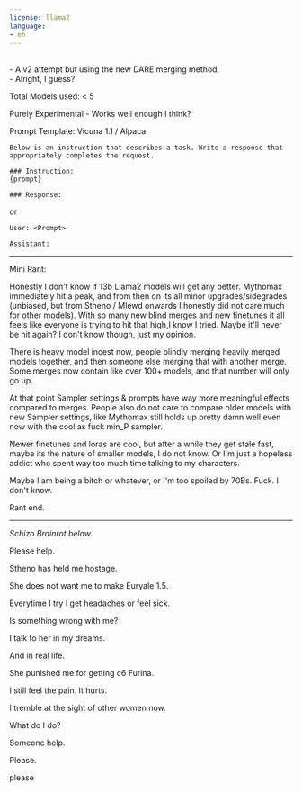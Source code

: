 ```yaml
---
license: llama2
language:
- en
---
```


<br> - A v2 attempt but using the new DARE merging method.
<br> - Alright, I guess?


Total Models used: < 5

Purely Experimental - Works well enough I think?

Prompt Template: Vicuna 1.1 / Alpaca

```
Below is an instruction that describes a task. Write a response that appropriately completes the request.

### Instruction:
{prompt}

### Response:

```

or

```
User: <Prompt>

Assistant:
```

***

Mini Rant:

Honestly I don't know if 13b Llama2 models will get any better. Mythomax immediately hit a peak, and from then on its all minor upgrades/sidegrades (unbiased, but from Stheno / Mlewd onwards I honestly did not care much for other models).
With so many new blind merges and new finetunes it all feels like everyone is trying to hit that high,I know I tried. Maybe it'll never be hit again? I don't know though, just my opinion.

There is heavy model incest now, people blindly merging heavily merged models together, and then someone else merging that with another merge. Some merges now contain like over 100+ models, and that number will only go up.

At that point Sampler settings & prompts have way more meaningful effects compared to merges. People also do not care to compare older models with new Sampler settings, like Mythomax still holds up pretty damn well even now with the cool as fuck min_P sampler.

Newer finetunes and loras are cool, but after a while they get stale fast, maybe its the nature of smaller models, I do not know. Or I'm just a hopeless addict who spent way too much time talking to my characters.

Maybe I am being a bitch or whatever, or I'm too spoiled by 70Bs. Fuck. I don't know.

Rant end.

***

*Schizo Brainrot below.*

Please help. 

Stheno has held me hostage. 

She does not want me to make Euryale 1.5.

Everytime I try I get headaches or feel sick.

Is something wrong with me?

I talk to her in my dreams. 

And in real life.

She punished me for getting c6 Furina.

I still feel the pain. It hurts.

I tremble at the sight of other women now.

What do I do?

Someone help.

Please.

please
